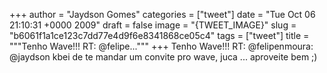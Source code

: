 
+++
author = "Jaydson Gomes"
categories = ["tweet"]
date = "Tue Oct 06 21:10:31 +0000 2009"
draft = false
image = "{TWEET_IMAGE}"
slug = "b6061f1a1ce123c7dd77e4d9f6e8341868ce05c4"
tags = ["tweet"]
title = """Tenho Wave!!! RT: @felipe..."""
+++
Tenho Wave!!! RT: @felipenmoura: @jaydson kbei de te mandar um convite pro wave, juca ... aproveite bem ;)
